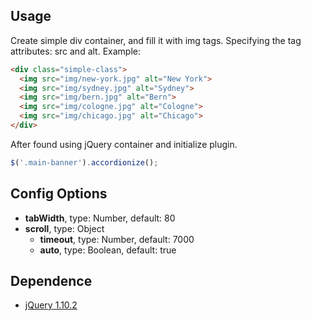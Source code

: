 ## Usage
Create simple div container, and fill it with img tags.
Specifying the tag attributes: src and alt.
Example:
```html
<div class="simple-class">
  <img src="img/new-york.jpg" alt="New York">
  <img src="img/sydney.jpg" alt="Sydney">
  <img src="img/bern.jpg" alt="Bern">
  <img src="img/cologne.jpg" alt="Cologne">
  <img src="img/chicago.jpg" alt="Chicago">
</div>

```
After found using jQuery container and initialize plugin.
```js
$('.main-banner').accordionize();
```

## Config Options
- __tabWidth__, type: Number, default: 80
- __scroll__, type: Object
  - __timeout__, type: Number, default: 7000
  - __auto__, type: Boolean, default: true

## Dependence

* [jQuery 1.10.2](https://developers.google.com/speed/libraries/devguide#jquery)
